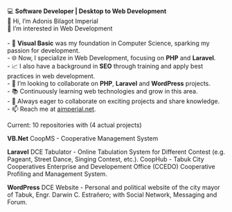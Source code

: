 💻 <strong>Software Developer | Desktop to Web Development</strong>
<br>👋 Hi, I’m Adonis Bilagot Imperial
<br>💞️ I’m interested in Web Development<br>
<br>- 🌱 <strong>Visual Basic</strong> was my foundation in Computer Science, sparking my passion for development.
<br>- 🌐 Now, I specialize in Web Development, focusing on <strong>PHP</strong> and <strong>Laravel</strong>.
<br>- 📈 I also have a background in <strong>SEO</strong> through training and apply best practices in web development.
<br>- 👀 I’m looking to collaborate on <strong>PHP</strong>, <strong>Laravel</strong> and <strong>WordPress</strong> projects.
<br>- 📚 Continuously learning web technologies and grow in this area.
<br>- 🚀 Always eager to collaborate on exciting projects and share knowledge.
<br>- 📫 Reach me at <a href="https://www.facebook.com/aimperial.net">aimperial.net</a>.

Current: 10 repositories with (4 actual projects)

<strong>VB.Net</strong>
CoopMS - Cooperative Management System

<strong>Laravel</strong>
DCE Tabulator - Online Tabulation System for Different Contest (e.g. Pageant, Street Dance, Singing Contest, etc.).
CoopHub - Tabuk City Cooperatives Enterprise and Developement Office (CCEDO) Cooperative Profiling and Management System.

<strong>WordPress</strong>
DCE Website - Personal and political website of the city mayor of Tabuk, Engr. Darwin C. Estrañero; with Social Network, Messaging and Forum.

<!---
Adonis1120/Adonis1120 is a ✨ special ✨ repository because its `README.md` (this file) appears on your GitHub profile.
You can click the Preview link to take a look at your changes.
--->
